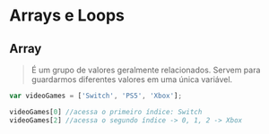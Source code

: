 # Arrays e Loops

## Array 
> É um grupo de valores geralmente relacionados. Servem para guardarmos diferentes valores em uma única variável.

```javascript
var videoGames = ['Switch', 'PS5', 'Xbox'];

videoGames[0] //acessa o primeiro índice: Switch
videoGames[2] //acessa o segundo índice -> 0, 1, 2 -> Xbox
```